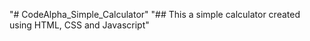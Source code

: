 "# CodeAlpha_Simple_Calculator" 
"## This a simple calculator created using HTML, CSS and Javascript"
